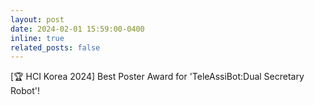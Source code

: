 ```yaml
---
layout: post
date: 2024-02-01 15:59:00-0400
inline: true
related_posts: false
---
```


[🏆 HCI Korea 2024] Best Poster Award for 'TeleAssiBot:Dual Secretary Robot'! 
